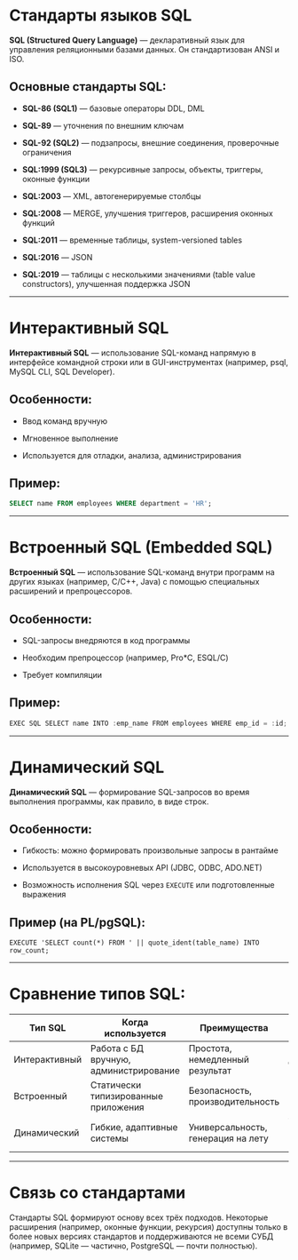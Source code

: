 # Стандарты языков SQL

**SQL (Structured Query Language)** — декларативный язык для управления реляционными базами данных. Он стандартизован ANSI и ISO.

## Основные стандарты SQL:

- **SQL-86 (SQL1)** — базовые операторы DDL, DML
    
- **SQL-89** — уточнения по внешним ключам
    
- **SQL-92 (SQL2)** — подзапросы, внешние соединения, проверочные ограничения
    
- **SQL:1999 (SQL3)** — рекурсивные запросы, объекты, триггеры, оконные функции
    
- **SQL:2003** — XML, автогенерируемые столбцы
    
- **SQL:2008** — MERGE, улучшения триггеров, расширения оконных функций
    
- **SQL:2011** — временные таблицы, system-versioned tables
    
- **SQL:2016** — JSON
    
- **SQL:2019** — таблицы с несколькими значениями (table value constructors), улучшенная поддержка JSON
    

---

# Интерактивный SQL

**Интерактивный SQL** — использование SQL-команд напрямую в интерфейсе командной строки или в GUI-инструментах (например, psql, MySQL CLI, SQL Developer).

## Особенности:

- Ввод команд вручную
    
- Мгновенное выполнение
    
- Используется для отладки, анализа, администрирования
    

## Пример:

```sql
SELECT name FROM employees WHERE department = 'HR';
```

---

# Встроенный SQL (Embedded SQL)

**Встроенный SQL** — использование SQL-команд внутри программ на других языках (например, C/C++, Java) с помощью специальных расширений и препроцессоров.

## Особенности:

- SQL-запросы внедряются в код программы
    
- Необходим препроцессор (например, Pro*C, ESQL/C)
    
- Требует компиляции
    

## Пример:

```c
EXEC SQL SELECT name INTO :emp_name FROM employees WHERE emp_id = :id;
```

---

# Динамический SQL

**Динамический SQL** — формирование SQL-запросов во время выполнения программы, как правило, в виде строк.

## Особенности:

- Гибкость: можно формировать произвольные запросы в рантайме
    
- Используется в высокоуровневых API (JDBC, ODBC, ADO.NET)
    
- Возможность исполнения SQL через `EXECUTE` или подготовленные выражения
    

## Пример (на PL/pgSQL):

```plpgsql
EXECUTE 'SELECT count(*) FROM ' || quote_ident(table_name) INTO row_count;
```

---

# Сравнение типов SQL:

|Тип SQL|Когда используется|Преимущества|Недостатки|
|---|---|---|---|
|Интерактивный|Работа с БД вручную, администрирование|Простота, немедленный результат|Неподходит для автоматизации|
|Встроенный|Статически типизированные приложения|Безопасность, производительность|Требует препроцессора|
|Динамический|Гибкие, адаптивные системы|Универсальность, генерация на лету|Уязвим к SQL-инъекциям, сложнее|

---

# Связь со стандартами

Стандарты SQL формируют основу всех трёх подходов. Некоторые расширения (например, оконные функции, рекурсия) доступны только в более новых версиях стандартов и поддерживаются не всеми СУБД (например, SQLite — частично, PostgreSQL — почти полностью).